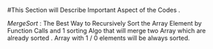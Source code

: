 #This Section will Describe Important Aspect of the Codes . 

*MergeSort* : The Best Way to Recursively Sort the Array Element by Function Calls  and 1 sorting Algo that will merge two Array which are already sorted . Array with 1 / 0 elements will be always sorted. 
